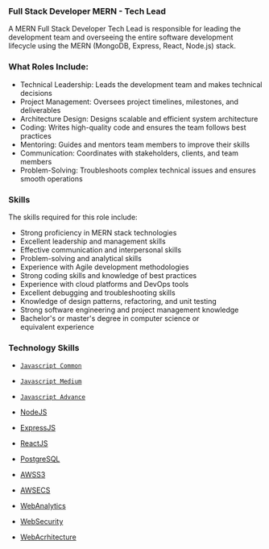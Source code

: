 ### Full Stack Developer MERN - Tech Lead
A MERN Full Stack Developer Tech Lead is responsible for leading the development team and overseeing the entire software development lifecycle using the MERN (MongoDB, Express, React, Node.js) stack.

### What Roles Include:
- Technical Leadership: Leads the development team and makes technical decisions
- Project Management: Oversees project timelines, milestones, and deliverables
- Architecture Design: Designs scalable and efficient system architecture
- Coding: Writes high-quality code and ensures the team follows best practices
- Mentoring: Guides and mentors team members to improve their skills
- Communication: Coordinates with stakeholders, clients, and team members
- Problem-Solving: Troubleshoots complex technical issues and ensures smooth operations

### Skills
The skills required for this role include:

- Strong proficiency in MERN stack technologies
- Excellent leadership and management skills
- Effective communication and interpersonal skills
- Problem-solving and analytical skills
- Experience with Agile development methodologies
- Strong coding skills and knowledge of best practices
- Experience with cloud platforms and DevOps tools
- Excellent debugging and troubleshooting skills
- Knowledge of design patterns, refactoring, and unit testing
- Strong software engineering and project management knowledge
- Bachelor's or master's degree in computer science or equivalent experience

### Technology Skills
- [`Javascript Common`](https://github.com/rohit33178/tech-lead/blob/main/interview/javascript-common.md)

- [`Javascript Medium`](https://github.com/rohit33178/tech-lead/blob/main/interview/javascript-medium.md)

- [`Javascript Advance`](https://github.com/rohit33178/tech-lead/blob/main/interview/javascript-advance.md)

- [NodeJS](https://github.com/rohit33178/tech-lead/blob/main/interview/node-js.md)

- [ExpressJS](https://github.com/rohit33178/tech-lead/blob/main/interview/express-js.md)

- [ReactJS](https://github.com/rohit33178/tech-lead/blob/main/interview/react-js.md)

- [PostgreSQL](https://github.com/rohit33178/tech-lead/blob/main/interview/postgre-SQL.md)

- [AWSS3](https://github.com/rohit33178/tech-lead/blob/main/interview/AWS-S3.md)

- [AWSECS](https://github.com/rohit33178/tech-lead/blob/main/interview/AWS-ECS.md)

- [WebAnalytics](https://github.com/rohit33178/tech-lead/blob/main/interview/web-analysis.md)

- [WebSecurity](https://github.com/rohit33178/tech-lead/blob/main/interview/web-security.md)

- [WebAcrhitecture](https://github.com/rohit33178/tech-lead/blob/main/interview/web-architecture.md)